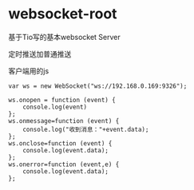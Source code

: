 # websocket-root

基于Tio写的基本websocket Server

定时推送加普通推送

客户端用的js


    var ws = new WebSocket("ws://192.168.0.169:9326");
    
    ws.onopen = function (event) {
        console.log(event)
    };
    ws.onmessage=function (event) {
        console.log("收到消息："+event.data);
    };
    ws.onclose=function (event) {
        console.log(event.data);
    };
    ws.onerror=function (event,e) {
        console.log(event.data);
    };
    
